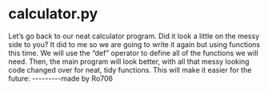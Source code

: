 # calculator.py
Let’s go back to our neat calculator program. 
Did it look a little on the messy side to you?
It did to me so we are going to write it again but using functions this time.
We will use the “def” operator to define all of the functions we will need.
Then, the main program will look better, with all that messy looking code changed over for neat, tidy functions. 
This will make it easier for the future:
                             ---------made by Ro706
